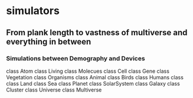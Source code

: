 # simulators
## From plank length to vastness of multiverse and everything in between

### Simulations between Demography and Devices

class Atom
    class Living
      class Molecues 
      class Cell
      class Gene
      class Vegetation
      class Organisms
      class Animal
      class Birds
      class Humans
    class 
      class Land
      class Sea
      class Planet
      class SolarSystem
      class Galaxy
      class Cluster
      class Universe
      class Multiverse
    
